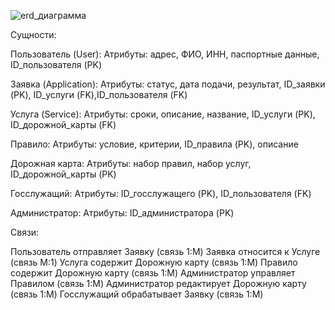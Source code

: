 ![erd_диаграмма](https://github.com/user-attachments/assets/c2cb918d-0d42-49b5-bae1-9aa5885244e7)


Сущности:

Пользователь (User):
Атрибуты: адрес, ФИО, ИНН, паспортные данные, ID_пользователя (PK)


Заявка (Application):
Атрибуты: статус, дата подачи, результат, ID_заявки (PK), ID_услуги (FK),ID_пользователя (FK)


Услуга (Service):
Атрибуты: сроки, описание, название, ID_услуги (PK), ID_дорожной_карты (FK)


Правило:
Атрибуты: условие, критерии, ID_правила (PK), описание


Дорожная карта:
Атрибуты: набор правил, набор услуг, ID_дорожной_карты (PK)


Госслужащий:
Атрибуты: ID_госслужащего (PK), ID_пользователя (FK)


Администратор:
Атрибуты: ID_администратора (PK)


Связи:

Пользователь отправляет Заявку (связь 1:M)
Заявка относится к Услуге (связь M:1)
Услуга содержит Дорожную карту (связь 1:M)
Правило содержит Дорожную карту (связь 1:M)
Администратор управляет Правилом (связь 1:M)
Администратор редактирует Дорожную карту (связь 1:M)
Госслужащий обрабатывает Заявку (связь 1:M)
